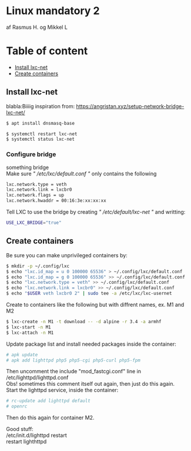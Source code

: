 # Linux mandatory 2
af Rasmus H. og Mikkel L

# Table of content
- [Install lxc-net](##Install%20lxc-net)
- [Create containers](##Create%20containers)

<!-- toc -->

## Install lxc-net
blabla:Biiiig inspiration from: https://angristan.xyz/setup-network-bridge-lxc-net/ 

```sh
$ apt install dnsmasq-base

$ systemctl restart lxc-net
$ systemctl status lxc-net
```
### Configure bridge
something bridge  
Make sure *" /etc/lxc/default.conf "* only contains the following  
```sh
lxc.network.type = veth
lxc.network.link = lxcbr0
lxc.network.flags = up
lxc.network.hwaddr = 00:16:3e:xx:xx:xx
```
Tell LXC to use the bridge by creating *" /etc/default/lxc-net "* and writting:
```sh
USE_LXC_BRIDGE="true"
```

## Create containers
Be sure you can make unprivileged containers by:  

```sh
$ mkdir -p ~/.config/lxc
$ echo "lxc.id_map = u 0 100000 65536" > ~/.config/lxc/default.conf
$ echo "lxc.id_map = g 0 100000 65536" >> ~/.config/lxc/default.conf
$ echo "lxc.network.type = veth" >> ~/.config/lxc/default.conf
$ echo "lxc.network.link = lxcbr0" >> ~/.config/lxc/default.conf
$ echo "$USER veth lxcbr0 2" | sudo tee -a /etc/lxc/lxc-usernet
```
Create to containers like the following but with diffrent names, ex. M1 and M2  

```sh
$ lxc-create -n M1 -t download -- -d alpine -r 3.4 -a armhf
$ lxc-start -n M1
$ lxc-attach -n M1
```
Update package list and install needed packages inside the container:    
```sh
# apk update
# apk add lighttpd php5 php5-cgi php5-curl php5-fpm
```
Then uncomment the include "mod_fastcgi.conf" line in /etc/lighttpd/lighttpd.conf  
Obs! sometimes this comment itself out again, then just do this again.  
Start the lighttpd service, inside the container:
```sh
# rc-update add lighttpd default
# openrc
```
Then do this again for container M2.
  
Good stuff:  
/etc/init.d/lighttpd restart  
restart lighthttpd
